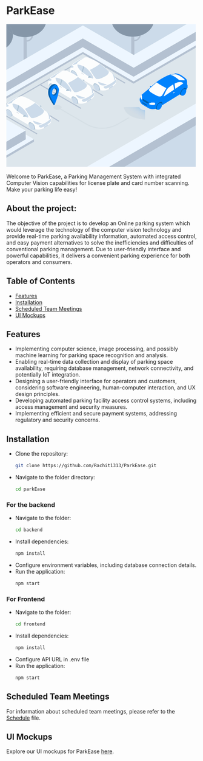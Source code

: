 # ParkEase
<img src="https://github.com/HeavenMunjal/Assignment-2/raw/main/fdbc91dcc7a1410b342b2e2173e72b49.gif" alt="GIF" width="500">

Welcome to ParkEase, a Parking Management System with integrated Computer Vision capabilities for license plate and card number scanning. Make your parking life easy!

## About the project:
The objective of the project is to develop an Online parking system which would leverage the technology of the computer vision technology and provide real-time parking availability information, automated access control, and easy payment alternatives to solve the inefficiencies and difficulties of conventional parking management. Due to user-friendly interface and powerful capabilities, it delivers a convenient parking experience for both operators and consumers.

## Table of Contents
- [Features](#features)
- [Installation](#installation)
- [Scheduled Team Meetings](ScheduledMeetings.md)
- [UI Mockups](https://www.figma.com/file/B7UZXwc2fCfZRZ6FwDW1en/ParkEase?type=design&node-id=0-1&mode=design&t=MxIkHSHE8DiDj7H7-0)

## Features
- Implementing computer science, image processing, and possibly machine learning for parking space recognition and analysis.
- Enabling real-time data collection and display of parking space availability, requiring database management, network connectivity, and potentially IoT integration.
- Designing a user-friendly interface for operators and customers, considering software engineering, human-computer interaction, and UX design principles.
- Developing automated parking facility access control systems, including access management and security measures.
- Implementing efficient and secure payment systems, addressing regulatory and security concerns.

## Installation
- Clone the repository:
  ```bash
  git clone https://github.com/Rachit1313/ParkEase.git
  ```
- Navigate to the folder directory:
  ```bash
  cd parkEase
  ```

### For the backend
- Navigate to the folder:
  ```bash
  cd backend
  ```
- Install dependencies:
  ```bash
  npm install
  ```
- Configure environment variables, including database connection details.
- Run the application:
  ```bash
  npm start
  ```

### For Frontend
- Navigate to the folder:
  ```bash
  cd frontend
  ```
- Install dependencies:
  ```bash
  npm install
  ```
- Configure API URL in .env file
- Run the application:
  ```bash
  npm start
  ``` 

## Scheduled Team Meetings
For information about scheduled team meetings, please refer to the [Schedule](ScheduledMeetings.md) file.

## UI Mockups
Explore our UI mockups for ParkEase [here](https://www.figma.com/file/B7UZXwc2fCfZRZ6FwDW1en/ParkEase?type=design&node-id=0-1&mode=design&t=MxIkHSHE8DiDj7H7-0).
